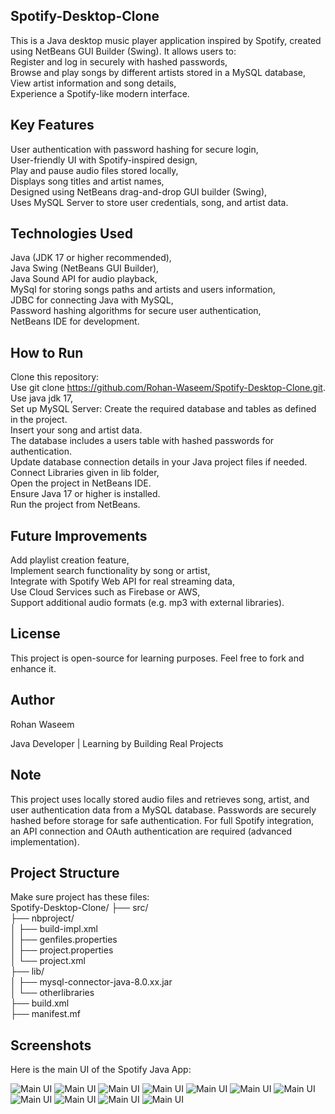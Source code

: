 ## Spotify-Desktop-Clone
This is a Java desktop music player application inspired by Spotify, created using NetBeans GUI Builder (Swing). It allows users to:  
Register and log in securely with hashed passwords,  
Browse and play songs by different artists stored in a MySQL database,  
View artist information and song details,  
Experience a Spotify-like modern interface.

## Key Features
User authentication with password hashing for secure login,  
User-friendly UI with Spotify-inspired design,  
Play and pause audio files stored locally,  
Displays song titles and artist names,  
Designed using NetBeans drag-and-drop GUI builder (Swing),  
Uses MySQL Server to store user credentials, song, and artist data.

## Technologies Used
Java (JDK 17 or higher recommended),  
Java Swing (NetBeans GUI Builder),  
Java Sound API for audio playback,  
MySql for storing songs paths and artists and users information,  
JDBC for connecting Java with MySQL,  
Password hashing algorithms for secure user authentication,  
NetBeans IDE for development.

## How to Run
Clone this repository:  
Use git clone https://github.com/Rohan-Waseem/Spotify-Desktop-Clone.git.  
Use java jdk 17,  
Set up MySQL Server: Create the required database and tables as defined in the project.  
Insert your song and artist data.  
The database includes a users table with hashed passwords for authentication.  
Update database connection details in your Java project files if needed.  
Connect Libraries given in lib folder,  
Open the project in NetBeans IDE.  
Ensure Java 17 or higher is installed.  
Run the project from NetBeans.  

## Future Improvements
Add playlist creation feature,  
Implement search functionality by song or artist,  
Integrate with Spotify Web API for real streaming data,    
Use Cloud Services such as Firebase or AWS,  
Support additional audio formats (e.g. mp3 with external libraries).

## License
This project is open-source for learning purposes. Feel free to fork and enhance it.

## Author
Rohan Waseem

Java Developer | Learning by Building Real Projects

## Note
This project uses locally stored audio files and retrieves song, artist, and user authentication data from a MySQL database. Passwords are securely hashed before storage for safe authentication. For full Spotify integration, an API connection and OAuth authentication are required (advanced implementation).
## Project Structure
Make sure project has these files:  
Spotify-Desktop-Clone/
├── src/  
├── nbproject/  
│   ├── build-impl.xml  
│   ├── genfiles.properties  
│   ├── project.properties  
│   └── project.xml  
├── lib/  
│   ├── mysql-connector-java-8.0.xx.jar  
│   └── otherlibraries  
├── build.xml  
├── manifest.mf  

## Screenshots

Here is the main UI of the Spotify Java App:

![Main UI](screenshots/1.png)
![Main UI](screenshots/2.png)
![Main UI](screenshots/3.png)
![Main UI](screenshots/4.png)
![Main UI](screenshots/5.png)
![Main UI](screenshots/6.png)
![Main UI](screenshots/7.png)
![Main UI](screenshots/8.png)
![Main UI](screenshots/9.png)
![Main UI](screenshots/10.png)
![Main UI](screenshots/11.png)

